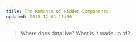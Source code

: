 ```yaml
---
title: The Romance of Hidden Components
updated: 2015-12-01 15:56
---
```


> Where does data live? What is it made up of? 
